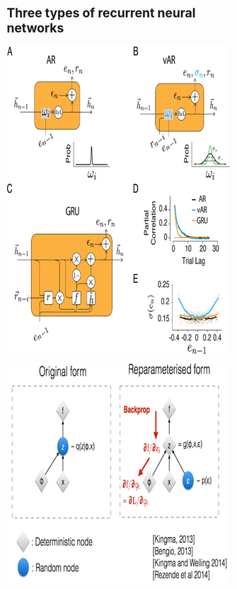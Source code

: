 # Three types of recurrent neural networks
<p align="center">
  <img src="cell.png" height="700" >
</p>

<p align="center">
  <img src="reparametrization.png" height="500" >
</p>
